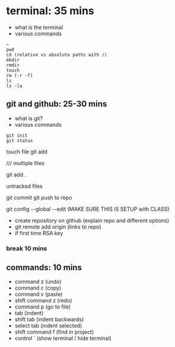 # terminal: 35 mins

- what is the terminal
- various commands

```
~
pwd
cd (relative vs absolute paths with /)
mkdir
rmdir
touch
rm (-r -f)
ls
ls -la
```

## git and github: 25-30 mins

- what is git?
- various commands

```
git init
git status
```

touch file
git add <filename>

/// multiple files

git add .

untracked files

git commit
git push to repo

git config --global --edit (MAKE SURE THIS IS SETUP with CLASS)

- create repository on github (explain repo and different options)
- git remote add origin (links to repo)
- if first time RSA key

### break 10 mins

## commands: 10 mins

- command z (undo)
- command c (copy)
- command v (paste)
- shift command z (redo)
- command p (go to file)
- tab (indent)
- shift tab (indent backwards)
- select tab (indent selected)
- shift command f (find in project)
- control ` (show terminal / hide terminal)
